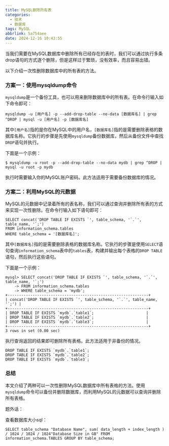 ```yaml
---
title: MySQL删除所有表
categories:
  - 技术
  - 数据库
tags: MySQL
abbrlink: 5a754aee
date: 2024-12-16 10:43:55
---
```


当我们需要在MySQL数据库中删除所有已经存在的表时，我们可以通过执行多条drop语句的方式逐个删除，但是这样过于繁琐，没有效率，而且容易出错。

<!--more-->

以下介绍一次性删除数据库中的所有表的方法。

### 方案一：使用mysqldump命令

`mysqldump`是一个备份工具，也可以用来删除数据库中的所有表。在命令行输入如下命令即可：

```mysql
mysqldump -u [用户名] -p --add-drop-table --no-data [数据库名] | grep ^DROP | mysql -u [用户名] -p [数据库名]
```

其中`[用户名]`指的是你在MySQL中的用户名，`[数据库名]`指的是需要删除表格的数据库名称。它执行的步骤是先使用`mysqldump`备份数据库，然后从备份文件中查找`DROP`语句并执行。

下面是一个示例：

```mysql
$ mysqldump -u root -p --add-drop-table --no-data mydb | grep ^DROP | mysql -u root -p mydb
```

执行时需要输入你的MySQL账户密码。此方法适用于需要备份数据库的情况。



### 方案二：利用MySQL的元数据

MySQL的元数据中记录着所有的表名称，我们可以通过查询并删除所有表的方式来实现一次性删除。在命令行输入如下语句即可：

```mysql
SELECT concat('DROP TABLE IF EXISTS `', table_schema, '`.`', table_name, '`;')
FROM information_schema.tables
WHERE table_schema = '[数据库名]';
```

其中`[数据库名]`指的是需要删除表格的数据库名称。它执行的步骤是使用`SELECT`语句查询`information_schema`表中的`tables`表，构建并输出每个表格的`DROP TABLE`语句，然后执行这些语句。

下面是一个示例：

```mysql
mysql> SELECT concat('DROP TABLE IF EXISTS `', table_schema, '`.`', table_name, '`;')
    -> FROM information_schema.tables
    -> WHERE table_schema = 'mydb';
+--------------------------------------------------------------+
| concat('DROP TABLE IF EXISTS `', table_schema, '`.`', table_name, '`;') |
+--------------------------------------------------------------+
| DROP TABLE IF EXISTS `mydb`.`table1`;                       |
| DROP TABLE IF EXISTS `mydb`.`table2`;                       |
| DROP TABLE IF EXISTS `mydb`.`table3`;                       |
+--------------------------------------------------------------+
3 rows in set (0.00 sec)
```

执行查询返回的结果即可删除所有表格。此方法适用于非备份的情况。

```
DROP TABLE IF EXISTS `mydb`.`table1`; 
DROP TABLE IF EXISTS `mydb`.`table2`; 
DROP TABLE IF EXISTS `mydb`.`table3`;  
```



### 总结

本文介绍了两种可以一次性删除MySQL数据库中所有表格的方法。使用`mysqldump`命令可以备份并删除数据库，而利用MySQL的元数据可以查询并删除所有表格。



题外话：

查看数据库大小sql：

```
SELECT table_schema "Database Name", sum( data_length + index_length ) / 1024 / 1024 / 1024"Database Size in GB" FROM information_schema.TABLES GROUP BY table_schema;
```



